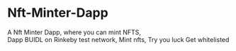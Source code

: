 # Nft-Minter-Dapp
A Nft Minter Dapp, where you can mint NFTS,  
Dapp BUIDL on Rinkeby test network,
Mint nfts,
Try you luck
Get whitelisted
